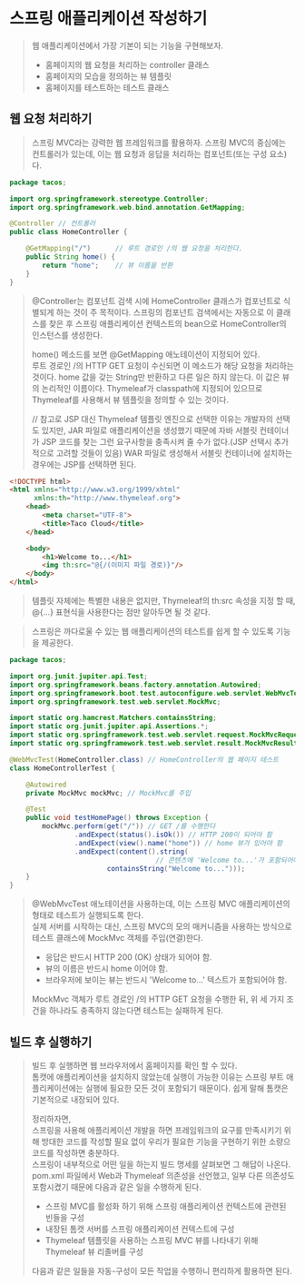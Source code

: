 # 스프링 애플리케이션 작성하기
> 웹 애플리케이션에서 가장 기본이 되는 기능을 구현해보자.
> - 홈페이지의 웹 요청을 처리하는 controller 클래스
> - 홈페이지의 모습을 정의하는 뷰 템플릿
> - 홈페이지를 테스트하는 테스트 클래스

## 웹 요청 처리하기
> 스프링 MVC라는 강력한 웹 프레임워크를 활용하자. 스프링 MVC의 중심에는 컨트롤러가 있는데, 이는 웹 요청과 응답을 처리하는 컴포넌트(또는 구성 요소)다.
>
>
```java
package tacos;

import org.springframework.stereotype.Controller;
import org.springframework.web.bind.annotation.GetMapping;

@Controller // 컨트롤러
public class HomeController {

    @GetMapping("/")      // 루트 경로인 /의 웹 요청을 처리한다.
    public String home() {
        return "home";    // 뷰 이름을 반환
    }
}
```
> @Controller는 컴포넌트 검색 시에 HomeController 클래스가 컴포넌트로 식별되게 하는 것이 주 목적이다. 스프링의 컴포넌트 검색에서는 자동으로 이 클래스를 찾은 후 스프링 애플리케이션 컨텍스트의 bean으로 HomeController의 인스턴스를 생성한다.
>
> home() 메소드를 보면 @GetMapping 애노테이션이 지정되어 있다.              
> 루트 경로인 /의 HTTP GET 요청이 수신되면 이 메소드가 해당 요청을 처리하는 것이다.
> home 값을 갖는 String만 반환하고 다른 일은 하지 않는다. 이 값은 뷰의 논리적인 이름이다. Thymeleaf가 classpath에 지정되어 있으므로 Thymeleaf를 사용해서 뷰 템플릿을 정의할 수 있는 것이다.
>
> // 참고로 JSP 대신 Thymeleaf 템플릿 엔진으로 선택한 이유는 개발자의 선택도 있지만, JAR 파일로 애플리케이션을 생성했기 때문에 자바 서블릿 컨테이너가 JSP 코드를 찾는 그런 요구사항을 충족시켜 줄 수가 없다.(JSP 선택시 추가적으로 고려할 것들이 있음) WAR 파일로 생성해서 서블릿 컨테이너에 설치하는 경우에는 JSP를 선택하면 된다.
>
```html
<!DOCTYPE html>
<html xmlns="http://www.w3.org/1999/xhtml"
      xmlns:th="http://www.thymeleaf.org">
    <head>
        <meta charset="UTF-8">
        <title>Taco Cloud</title>
    </head>

    <body>
        <h1>Welcome to...</h1>
        <img th:src="@{/(이미지 파일 경로)}"/>
    </body>
</html>
```
> 템플릿 자체에는 특별한 내용은 없지만, Thymeleaf의 th:src 속성을 지정 할 때, @{...} 표현식을 사용한다는 점만 알아두면 될 것 같다.
>

> 스프링은 까다로울 수 있는 웹 애플리케이션의 테스트를 쉽게 할 수 있도록 기능을 제공한다.
```java
package tacos;

import org.junit.jupiter.api.Test;
import org.springframework.beans.factory.annotation.Autowired;
import org.springframework.boot.test.autoconfigure.web.servlet.WebMvcTest;
import org.springframework.test.web.servlet.MockMvc;

import static org.hamcrest.Matchers.containsString;
import static org.junit.jupiter.api.Assertions.*;
import static org.springframework.test.web.servlet.request.MockMvcRequestBuilders.get;
import static org.springframework.test.web.servlet.result.MockMvcResultMatchers.*;

@WebMvcTest(HomeController.class) // HomeController의 웹 페이지 테스트
class HomeControllerTest {

    @Autowired
    private MockMvc mockMvc; // MockMvc를 주입

    @Test
    public void testHomePage() throws Exception {
        mockMvc.perform(get("/")) // GET /를 수행한다
                .andExpect(status().isOk()) // HTTP 200이 되어야 함
                .andExpect(view().name("home")) // home 뷰가 있어야 함
                .andExpect(content().string(
                                    // 콘텐츠에 'Welcome to...'가 포함되어야 함.
                        containsString("Welcome to...")));
    }
}
```
> @WebMvcTest 애노테이션을 사용하는데, 이는 스프링 MVC 애플리케이션의 형태로 테스트가 실행되도록 한다.       
> 실제 서버를 시작하는 대신, 스프링 MVC의 모의 매커니즘을 사용하는 방식으로 테스트 클래스에 MockMvc 객체를 주입(연결)한다.
> - 응답은 반드시 HTTP 200 (OK) 상태가 되어야 함.
> - 뷰의 이름은 반드시 home 이어야 함.
> - 브라우저에 보이는 뷰는 반드시 'Welcome to...' 텍스트가 포함되어야 함.
>
> MockMvc 객체가 루트 경로인 /의 HTTP GET 요청을 수행한 뒤, 위 세 가지 조건을 하나라도 충족하지 않는다면 테스트는 실패하게 된다.

## 빌드 후 실행하기
> 빌드 후 실행하면 웹 브라우저에서 홈페이지를 확인 할 수 있다.     
> 톰캣에 애플리케이션을 설치하지 않았는데 실행이 가능한 이유는 스프링 부트 애플리케이션에는 실행에 필요한 모든 것이 포함되기 때문이다. 쉽게 말해 톰캣은 기본적으로 내장되어 있다.
>
> 정리하자면,     
> 스프링을 사용해 애플리케이션 개발을 하면 프레임워크의 요구를 만족시키기 위해 방대한 코드를 작성할 필요 없이 우리가 필요한 기능을 구현하기 위한 소량으 코드를 작성하면 충분하다.   
> 스프링이 내부적으로 어떤 일을 하는지 빌드 명세를 살펴보면 그 해답이 나온다.     
> pom.xml 파일에서 Web과 Thymeleaf 의존성을 선언했고, 일부 다른 의존성도 포함시켰기 때문에 다음과 같은 일을 수행하게 된다.
> - 스프링 MVC를 활성화 하기 위해 스프링 애플리케이션 컨텍스트에 관련된 빈들을 구성
> - 내장된 톰캣 서버를 스프링 애플리케이션 컨텍스트에 구성
> - Thymeleaf 템플릿을 사용하는 스프링 MVC 뷰를 나타내기 위해 Thymeleaf 뷰 리졸버를 구성
>
> 다음과 같은 일들을 자동-구성이 모든 작업을 수행하니 편리하게 활용하면 된다.